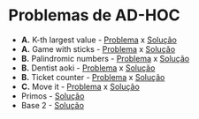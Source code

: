 # Problemas de AD-HOC

- **A.** K-th largest value - [Problema](https://codeforces.com/problemset/problem/1491/A) x [Solução](https://github.com/josetruta/programming-problems/blob/main/AD-HOC/kesimo_maior_valor.py)
- **A.** Game with sticks - [Problema](https://codeforces.com/problemset/problem/451/A) x [Solução](https://github.com/josetruta/programming-problems/blob/main/AD-HOC/game_with_sticks.py)
- **B.** Palindromic numbers - [Problema](https://atcoder.jp/contests/abc090/tasks/abc090_b) x [Solução](https://github.com/josetruta/programming-problems/blob/main/AD-HOC/numeros_palindromos.py)
- **B.** Dentist aoki - [Problema](https://atcoder.jp/contests/abc350/tasks/abc350_b) x [Solução](https://github.com/josetruta/programming-problems/blob/main/AD-HOC/dentist_aoki.py)
- **B.** Ticket counter - [Problema](https://atcoder.jp/contests/abc358/tasks/abc358_b) x [Solução](https://github.com/josetruta/programming-problems/blob/main/AD-HOC/ticket_counter.py)
- **C.** Move it - [Problema](https://atcoder.jp/contests/abc360/tasks/abc360_c) x [Solução](https://github.com/josetruta/programming-problems/blob/main/AD-HOC/move_it.py)
- Primos - [Solução](https://github.com/josetruta/programming-problems/blob/main/AD-HOC/primos.py)
- Base 2 - [Solução](https://github.com/josetruta/programming-problems/blob/main/AD-HOC/base_dois.py)